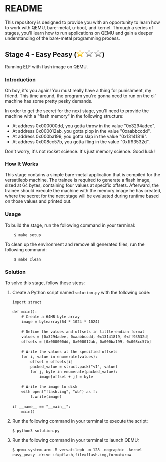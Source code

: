 # README

This repository is designed to provide you with an opportunity to learn how to work with QEMU, bare-metal, u-boot, and kernel. Through a series of stages, you'll learn how to run applications on QEMU and gain a deeper understanding of the bare-metal programming process.

## Stage 4 - Easy Peasy (![](../../resources/star.png) ![](../../resources/bstar.png) ![](../../resources/bstar.png))

Running ELF with flash image on QEMU.

### Introduction

Oh boy, it's you again! You must really have a thing for punishment, my friend.
This time around, the program you're gonna need to run on the ol' machine has some pretty pesky demands.

In order to get the secret for the next stage, you'll need to provide the machine with a "flash memory" in the following structure:
* At address 0x000000dd, you gotta throw in the value "0x3294adee".
* At address 0x000012ab, you gotta plop in the value "0xaabbccdd".
* At address 0x000ba199, you gotta slap in the value "0x13141819".
* At address 0x008cc57b, you gotta fling in the value "0xff93532d".

Don't worry, it's not rocket science. It's just memory science.
Good luck!

### How It Works

This stage contains a simple bare-metal application that is compiled for the versatilepb machine. The trainee is required to generate a flash image, sized at 64 bytes, containing four values at specific offsets. Afterward, the trainee should execute the machine with the memory image he has created, where the secret for the next stage will be evaluated during runtime based on those values and printed out.

### Usage

To build the stage, run the following command in your terminal:
```
    $ make setup
```

To clean up the environment and remove all generated files, run the following command:
```
    $ make clean
```

### Solution

To solve this stage, follow these steps:

1. Create a Python script named `solution.py` with the following code:

    ```
    import struct

    def main():
        # Create a 64MB byte array
        image = bytearray(64 * 1024 * 1024)

        # Define the values and offsets in little-endian format
        values = [0x3294adee, 0xaabbccdd, 0x13141819, 0xff93532d]
        offsets = [0x000000dd, 0x000012ab, 0x000ba199, 0x008cc57b]

        # Write the values at the specified offsets
        for i, value in enumerate(values):
            offset = offsets[i]
            packed_value = struct.pack("<I", value)
            for j, byte in enumerate(packed_value):
                image[offset + j] = byte

        # Write the image to disk
        with open("flash.img", "wb") as f:
            f.write(image)

    if __name__ == "__main__":
        main()
    ```

2. Run the following command in your terminal to execute the script:

    ```
    $ python3 solution.py
    ```

3. Run the following command in your terminal to launch QEMU:

    ```
    $ qemu-system-arm -M versatilepb -m 128 -nographic -kernel easy_peasy -drive if=pflash,file=flash.img,format=raw
    ```

